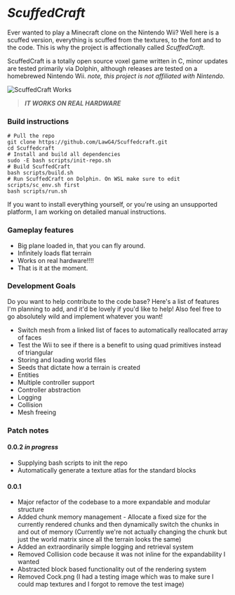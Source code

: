 # *ScuffedCraft*
Ever wanted to play a Minecraft clone on the Nintendo Wii? Well here is a scuffed version, everything is scuffed from the textures, to the font and to the code. This is why the project is affectionally called *ScuffedCraft*. 

ScuffedCraft is a totally open source voxel game written in C, minor updates are tested primarily via Dolphin, although releases are tested on a homebrewed Nintendo Wii. *note, this project is not affiliated with Nintendo.*

![ScuffedCraft Works](https://media.giphy.com/media/RcW9HlcwmSmcjsIqlR/giphy.gif)

> ***IT WORKS ON REAL HARDWARE***

### Build instructions

```shell
# Pull the repo
git clone https://github.com/LawG4/Scuffedcraft.git
cd Scuffedcraft
# Install and build all dependencies
sudo -E bash scripts/init-repo.sh
# Build ScuffedCraft
bash scripts/build.sh
# Run ScuffedCraft on Dolphin. On WSL make sure to edit scripts/sc_env.sh first
bash scripts/run.sh
```

If you want to install everything yourself, or you're using an unsupported platform, I am working on detailed manual instructions.

### Gameplay features

- Big plane loaded in, that you can fly around.
- Infinitely loads flat terrain
- Works on real hardware!!!! 
- That is it at the moment.

### Development Goals

Do you want to help contribute to the code base? Here's a list of features I'm planning to add, and it'd be lovely if you'd like to help! Also feel free to go absolutely wild and implement whatever you want! 

- Switch mesh from a linked list of faces to automatically reallocated array of faces
- Test the Wii to see if there is a benefit to using quad primitives instead of triangular 
- Storing and loading world files
- Seeds that dictate how a terrain is created
- Entities
- Multiple controller support
- Controller abstraction
- Logging
- Collision
- Mesh freeing 

### Patch notes

#### **0.0.2** *in progress*

- Supplying bash scripts to init the repo
- Automatically generate a texture atlas for the standard blocks

#### **0.0.1**

- Major refactor of the codebase to a more expandable and modular structure
- Added chunk memory management - Allocate a fixed size for the currently rendered chunks and then dynamically switch the chunks in and out of memory (Currently we're not actually changing the chunk but just the world matrix since all the terrain looks the same)
- Added an extraordinarily simple logging and retrieval system
- Removed Collision code because it was not inline for the expandability I wanted
- Abstracted block based functionality out of the rendering system
- Removed Cock.png (I had a testing image which was to make sure I could map textures and I forgot to remove the test image)



